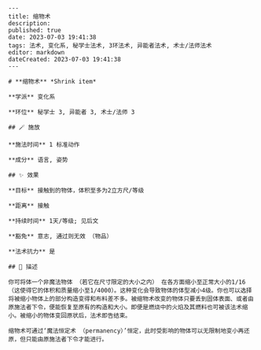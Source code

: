 
    ---
    title: 缩物术
    description: 
    published: true
    date: 2023-07-03 19:41:38
    tags: 法术, 变化系, 秘学士法术, 3环法术, 异能者法术, 术士/法师法术
    editor: markdown
    dateCreated: 2023-07-03 19:41:38
    ---

    # **缩物术** *Shrink item*

    **学派** 变化系 

    **环位** 秘学士 3, 异能者 3, 术士/法师 3

    ## 🪄 施放

    **施法时间** 1 标准动作

    **成分** 语言, 姿势

    ## ✨ 效果 

    **目标** 接触到的物体，体积至多为2立方尺/等级 

    **距离** 接触  

    **持续时间** 1天/等级; 见后文 

    **豁免** 意志, 通过则无效 （物品）

    **法术抗力** 是

    ## 📖 描述

    你可将体一个非魔法物体 （若它在尺寸限定的大小之内） 在各方面缩小至正常大小的1/16 （这使得它的体积和质量缩小至1/4000）。这种变化会导致物体的体型减小4级。你也可以选择将被缩小物体上的部分构造变得和布料差不多。被缩物术改变的物体只要丢到固体表面、或者由原施法者下令，便能恢复至原有的构造和大小。即便是燃烧中的火焰及其燃料也可被该法术缩小。被缩小的物体变回原状后，法术即告结束。

    缩物术可通过‘魔法恒定术 （permanency）’恒定，此时受影响的物体可以无限制地变小再还原，但只能由原施法者下令才能进行。
    